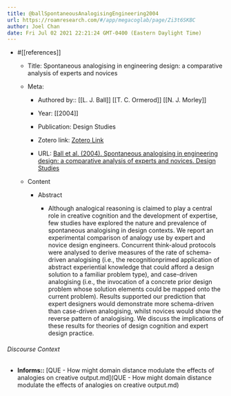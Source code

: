 ```yaml
---
title: @ballSpontaneousAnalogisingEngineering2004
url: https://roamresearch.com/#/app/megacoglab/page/Zi3t6SKBC
author: Joel Chan
date: Fri Jul 02 2021 22:21:24 GMT-0400 (Eastern Daylight Time)
---
```


- #[[references]]

    - Title: Spontaneous analogising in engineering design: a comparative analysis of experts and novices

    - Meta:

        - Authored by:: [[L. J. Ball]] [[T. C. Ormerod]] [[N. J. Morley]]

        - Year: [[2004]]

        - Publication: Design Studies

        - Zotero link: [Zotero Link](zotero://select/items/1_FD4KEPGT)

        - URL: [Ball et al. (2004). Spontaneous analogising in engineering design: a comparative analysis of experts and novices. Design Studies](https://www.sciencedirect.com/science/article/pii/S0142694X04000353)

    - Content

        - Abstract

            - Although analogical reasoning is claimed to play a central role in creative cognition and the development of expertise, few studies have explored the nature and prevalence of spontaneous analogising in design contexts. We report an experimental comparison of analogy use by expert and novice design engineers. Concurrent think-aloud protocols were analysed to derive measures of the rate of schema-driven analogising (i.e., the recognitionprimed application of abstract experiential knowledge that could afford a design solution to a familiar problem type), and case-driven analogising (i.e., the invocation of a concrete prior design problem whose solution elements could be mapped onto the current problem). Results supported our prediction that expert designers would demonstrate more schema-driven than case-driven analogising, whilst novices would show the reverse pattern of analogising. We discuss the implications of these results for theories of design cognition and expert design practice.

###### Discourse Context

- **Informs::** [QUE - How might domain distance modulate the effects of analogies on creative output.md](QUE - How might domain distance modulate the effects of analogies on creative output.md)

